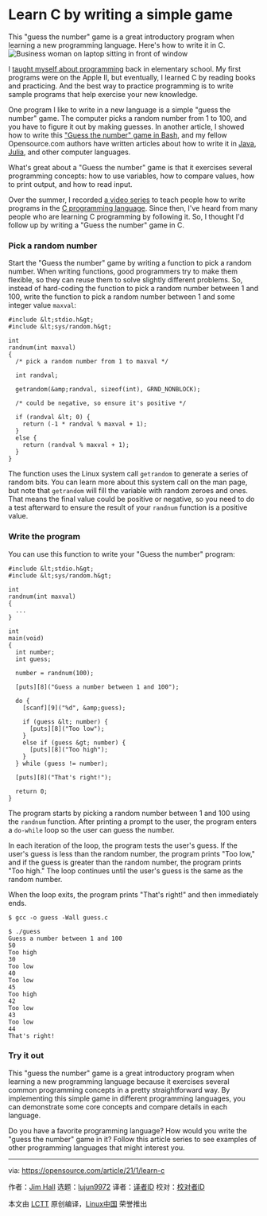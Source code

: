 [#]: collector: (lujun9972)
[#]: translator: ( )
[#]: reviewer: ( )
[#]: publisher: ( )
[#]: url: ( )
[#]: subject: (Learn C by writing a simple game)
[#]: via: (https://opensource.com/article/21/1/learn-c)
[#]: author: (Jim Hall https://opensource.com/users/jim-hall)

Learn C by writing a simple game
======
This "guess the number" game is a great introductory program when
learning a new programming language. Here's how to write it in C.
![Business woman on laptop sitting in front of window][1]

I [taught myself about programming][2] back in elementary school. My first programs were on the Apple II, but eventually, I learned C by reading books and practicing. And the best way to practice programming is to write sample programs that help exercise your new knowledge.

One program I like to write in a new language is a simple "guess the number" game. The computer picks a random number from 1 to 100, and you have to figure it out by making guesses. In another article, I showed how to write this ["Guess the number" game in Bash][3], and my fellow Opensource.com authors have written articles about how to write it in [Java][4], [Julia][5], and other computer languages.

What's great about a "Guess the number" game is that it exercises several programming concepts: how to use variables, how to compare values, how to print output, and how to read input.

Over the summer, I recorded [a video series][6] to teach people how to write programs in the [C programming language][7]. Since then, I've heard from many people who are learning C programming by following it. So, I thought I'd follow up by writing a "Guess the number" game in C.

### Pick a random number

Start the "Guess the number" game by writing a function to pick a random number. When writing functions, good programmers try to make them flexible, so they can reuse them to solve slightly different problems. So, instead of hard-coding the function to pick a random number between 1 and 100, write the function to pick a random number between 1 and some integer value `maxval`:


```
#include &lt;stdio.h&gt;
#include &lt;sys/random.h&gt;

int
randnum(int maxval)
{
  /* pick a random number from 1 to maxval */

  int randval;

  getrandom(&amp;randval, sizeof(int), GRND_NONBLOCK);

  /* could be negative, so ensure it's positive */

  if (randval &lt; 0) {
    return (-1 * randval % maxval + 1);
  }
  else {
    return (randval % maxval + 1);
  }
}
```

The function uses the Linux system call `getrandom` to generate a series of random bits. You can learn more about this system call on the man page, but note that `getrandom` will fill the variable with random zeroes and ones. That means the final value could be positive or negative, so you need to do a test afterward to ensure the result of your `randnum` function is a positive value.

### Write the program

You can use this function to write your "Guess the number" program:


```
#include &lt;stdio.h&gt;
#include &lt;sys/random.h&gt;
 
int
randnum(int maxval)
{
  ...
}

int
main(void)
{
  int number;
  int guess;

  number = randnum(100);

  [puts][8]("Guess a number between 1 and 100");

  do {
    [scanf][9]("%d", &amp;guess);

    if (guess &lt; number) {
      [puts][8]("Too low");
    }
    else if (guess &gt; number) {
      [puts][8]("Too high");
    }
  } while (guess != number);

  [puts][8]("That's right!");

  return 0;
}
```

The program starts by picking a random number between 1 and 100 using the `randnum` function. After printing a prompt to the user, the program enters a `do-while` loop so the user can guess the number.

In each iteration of the loop, the program tests the user's guess. If the user's guess is less than the random number, the program prints "Too low," and if the guess is greater than the random number, the program prints "Too high." The loop continues until the user's guess is the same as the random number.

When the loop exits, the program prints "That's right!" and then immediately ends.


```
$ gcc -o guess -Wall guess.c

$ ./guess
Guess a number between 1 and 100
50
Too high
30
Too low
40
Too low
45
Too high
42
Too low
43
Too low
44
That's right!
```

### Try it out

This "guess the number" game is a great introductory program when learning a new programming language because it exercises several common programming concepts in a pretty straightforward way. By implementing this simple game in different programming languages, you can demonstrate some core concepts and compare details in each language.

Do you have a favorite programming language? How would you write the "guess the number" game in it? Follow this article series to see examples of other programming languages that might interest you.

--------------------------------------------------------------------------------

via: https://opensource.com/article/21/1/learn-c

作者：[Jim Hall][a]
选题：[lujun9972][b]
译者：[译者ID](https://github.com/译者ID)
校对：[校对者ID](https://github.com/校对者ID)

本文由 [LCTT](https://github.com/LCTT/TranslateProject) 原创编译，[Linux中国](https://linux.cn/) 荣誉推出

[a]: https://opensource.com/users/jim-hall
[b]: https://github.com/lujun9972
[1]: https://opensource.com/sites/default/files/styles/image-full-size/public/lead-images/lenovo-thinkpad-laptop-concentration-focus-windows-office.png?itok=-8E2ihcF (Woman using laptop concentrating)
[2]: https://opensource.com/article/20/8/learn-open-source
[3]: https://opensource.com/article/20/12/learn-bash
[4]: https://opensource.com/article/20/12/learn-java
[5]: https://opensource.com/article/20/12/julia
[6]: https://opensource.com/article/20/8/teaching-c
[7]: https://opensource.com/article/20/8/c-programming-cheat-sheet
[8]: http://www.opengroup.org/onlinepubs/009695399/functions/puts.html
[9]: http://www.opengroup.org/onlinepubs/009695399/functions/scanf.html
